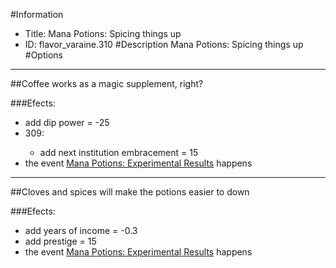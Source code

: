 #Information
 - Title: Mana Potions: Spicing things up
 - ID: flavor_varaine.310
#Description
Mana Potions: Spicing things up
#Options

___
##Coffee works as a magic supplement, right?

###Efects:<ul><li>add dip power = -25</li><li>309:</li><ul><li>add next institution embracement = 15</li></ul><li>the event [Mana Potions: Experimental Results](../events/mana_potions_experimental_results.md) happens</li></ul>

___
##Cloves and spices will make the potions easier to down

###Efects:<ul><li>add years of income = -0.3</li><li>add prestige = 15</li><li>the event [Mana Potions: Experimental Results](../events/mana_potions_experimental_results.md) happens</li></ul>
